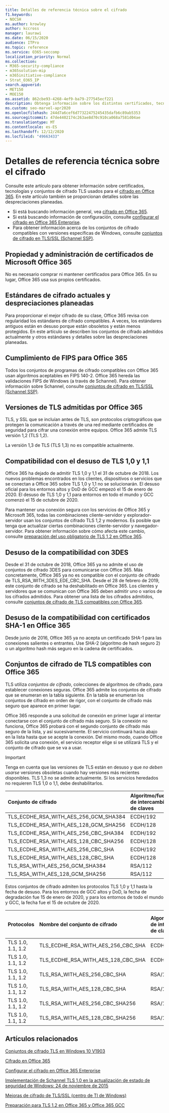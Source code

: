 ```yaml
---
title: Detalles de referencia técnica sobre el cifrado
f1.keywords:
- NOCSH
ms.author: krowley
author: kccross
manager: laurawi
ms.date: 06/15/2020
audience: ITPro
ms.topic: reference
ms.service: O365-seccomp
localization_priority: Normal
ms.collection:
- M365-security-compliance
- m365solution-mip
- m365initiative-compliance
- Strat_O365_IP
search.appverid:
- MET150
- MOE150
ms.assetid: 862cbe93-4268-4ef9-ba79-277545ecf221
description: Obtenga información sobre los distintos certificados, tecnologías y conjuntos de cifrado de seguridad de la capa de transporte (TLS) que se usan para el cifrado en Office 365 y Microsoft 365.
ms.custom: seo-marvel-apr2020
ms.openlocfilehash: 244d7a6cef6d77322475245435dafb6c89ab5353
ms.sourcegitcommit: 47de4402174c263ae8d70c910ca068a7581d04ae
ms.translationtype: MT
ms.contentlocale: es-ES
ms.lasthandoff: 12/12/2020
ms.locfileid: "49663433"
---
```

# <a name="technical-reference-details-about-encryption"></a>Detalles de referencia técnica sobre el cifrado

Consulte este artículo para obtener información sobre certificados, tecnologías y conjuntos de cifrado TLS usados para el [cifrado en Office 365](encryption.md). En este artículo también se proporcionan detalles sobre las despreciaciones planeadas.
  
- Si está buscando información general, vea [cifrado en Office 365](encryption.md).
- Si está buscando información de configuración, consulte [configurar el cifrado en Office 365 Enterprise](set-up-encryption.md).
- Para obtener información acerca de los conjuntos de cifrado compatibles con versiones específicas de Windows, consulte [conjuntos de cifrado en TLS/SSL (Schannel SSP)](https://docs.microsoft.com/windows/desktop/SecAuthN/cipher-suites-in-schannel).

## <a name="microsoft-office-365-certificate-ownership-and-management"></a>Propiedad y administración de certificados de Microsoft Office 365

No es necesario comprar ni mantener certificados para Office 365. En su lugar, Office 365 usa sus propios certificados.
  
## <a name="current-encryption-standards-and-planned-deprecations"></a>Estándares de cifrado actuales y despreciaciones planeadas

Para proporcionar el mejor cifrado de su clase, Office 365 revisa con regularidad los estándares de cifrado compatibles. A veces, los estándares antiguos están en desuso porque están obsoletos y están menos protegidos. En este artículo se describen los conjuntos de cifrado admitidos actualmente y otros estándares y detalles sobre las despreciaciones planeadas.

## <a name="fips-compliance-for-office-365"></a>Cumplimiento de FIPS para Office 365

Todos los conjuntos de programas de cifrado compatibles con Office 365 usan algoritmos aceptables en FIPS 140-2. Office 365 hereda las validaciones FIPS de Windows (a través de Schannel). Para obtener información sobre Schannel, consulte [conjuntos de cifrado en TLS/SSL (Schannel SSP)](https://docs.microsoft.com/windows/desktop/SecAuthN/cipher-suites-in-schannel).
  
## <a name="versions-of-tls-supported-by-office-365"></a>Versiones de TLS admitidas por Office 365

TLS, y SSL que se incluían antes de TLS, son protocolos criptográficos que protegen la comunicación a través de una red mediante certificados de seguridad para cifrar una conexión entre equipos. Office 365 admite TLS versión 1,2 (TLS 1,2).

La versión 1,3 de TLS (TLS 1,3) no es compatible actualmente.
  
## <a name="support-for-tls-10-and-11-deprecation"></a>Compatibilidad con el desuso de TLS 1,0 y 1,1

Office 365 ha dejado de admitir TLS 1,0 y 1,1 el 31 de octubre de 2018. Los nuevos problemas encontrados en los clientes, dispositivos o servicios que se conectan a Office 365 sobre TLS 1,0 y 1,1 no se solucionarán. El desuso oficial para los entornos altos y DoD de GCC empezó el 15 de enero de 2020. El desuso de TLS 1,0 y 1,1 para entornos en todo el mundo y GCC comenzó el 15 de octubre de 2020.

Para mantener una conexión segura con los servicios de Office 365 y Microsoft 365, todas las combinaciones cliente-servidor y explorador-servidor usan los conjuntos de cifrado TLS 1,2 y modernos. Es posible que tenga que actualizar ciertas combinaciones cliente-servidor y navegador-servidor. Para obtener información sobre cómo afecta este cambio, consulte [preparación del uso obligatorio de TLS 1,2 en Office 365](https://support.microsoft.com/help/4057306/preparing-for-tls-1-2-in-office-365).
  
## <a name="deprecating-support-for-3des"></a>Desuso de la compatibilidad con 3DES

Desde el 31 de octubre de 2018, Office 365 ya no admite el uso de conjuntos de cifrado 3DES para comunicarse con Office 365. Más concretamente, Office 365 ya no es compatible con el conjunto de cifrado de TLS_RSA_WITH_3DES_EDE_CBC_SHA. Desde el 28 de febrero de 2019, este conjunto de cifrado se ha deshabilitado en Office 365. Los clientes y servidores que se comunican con Office 365 deben admitir uno o varios de los cifrados admitidos. Para obtener una lista de los cifrados admitidos, consulte [conjuntos de cifrado de TLS compatibles con Office 365](#tls-cipher-suites-supported-by-office-365).
  
## <a name="deprecating-sha-1-certificate-support-in-office-365"></a>Desuso de la compatibilidad con certificados SHA-1 en Office 365

Desde junio de 2016, Office 365 ya no acepta un certificado SHA-1 para las conexiones salientes o entrantes. Use SHA-2 (algoritmo de hash seguro 2) o un algoritmo hash más seguro en la cadena de certificados.
  
## <a name="tls-cipher-suites-supported-by-office-365"></a>Conjuntos de cifrado de TLS compatibles con Office 365

TLS utiliza *conjuntos de cifrado*, colecciones de algoritmos de cifrado, para establecer conexiones seguras. Office 365 admite los conjuntos de cifrado que se enumeran en la tabla siguiente. En la tabla se enumeran los conjuntos de cifrado en orden de rigor, con el conjunto de cifrado más seguro que aparece en primer lugar.

Office 365 responde a una solicitud de conexión en primer lugar al intentar conectarse con el conjunto de cifrado más seguro. Si la conexión no funciona, Office 365 probará con el segundo conjunto de cifrado más seguro de la lista, y así sucesivamente. El servicio continuará hacia abajo en la lista hasta que se acepte la conexión. Del mismo modo, cuando Office 365 solicita una conexión, el servicio receptor elige si se utilizará TLS y el conjunto de cifrado que se va a usar.

> [!IMPORTANT]
> Tenga en cuenta que las versiones de TLS están en desuso y que *no deben usarse* versiones obsoletas cuando hay versiones más recientes disponibles. TLS 1,3 no se admite actualmente. Si los servicios heredados no requieren TLS 1,0 o 1,1, debe deshabilitarlos.

| Conjunto de cifrado | Algoritmo/fuerza de intercambio de claves | Confidencialidad directa perfecta | Cifrado o seguridad | Algoritmo de autenticación |
|:-----|:-----|:-----|:-----|:-----|
|TLS_ECDHE_RSA_WITH_AES_256_GCM_SHA384 <br/>     |ECDH/192 <br/>|Sí <br/>|AES/256 <br/>|RSA/112 <br/> |
|TLS_ECDHE_RSA_WITH_AES_128_GCM_SHA256 <br/>     |ECDH/128 <br/>|Sí <br/>|AES/128 <br/>|RSA/112 <br/> |
|TLS_ECDHE_RSA_WITH_AES_256_CBC_SHA384 <br/>     |ECDH/192 <br/>|Sí <br/>|AES/256 <br/>|RSA/112 <br/> |
|TLS_ECDHE_RSA_WITH_AES_128_CBC_SHA256 <br/>     |ECDH/128 <br/>|Sí <br/>|AES/128 <br/>|RSA/112 <br/> |
|TLS_ECDHE_RSA_WITH_AES_256_CBC_SHA <br/>        |ECDH/192 <br/>|Sí <br/>|AES/256 <br/>|RSA/112 <br/> |
|TLS_ECDHE_RSA_WITH_AES_128_CBC_SHA <br/>        |ECDH/128 <br/>|Sí <br/>|AES/128 <br/>|RSA/112 <br/> |
|TLS_RSA_WITH_AES_256_GCM_SHA384 <br/>           |RSA/112 <br/> |No <br/> |AES/256 <br/>|RSA/112 <br/> |
|TLS_RSA_WITH_AES_128_GCM_SHA256 <br/>           |RSA/112 <br/> |No <br/> |AES/256 <br/>|RSA/112 <br/> |

Estos conjuntos de cifrado admiten los protocolos TLS 1,0 y 1,1 hasta la fecha de desuso. Para los entornos de GCC altos y DoD, la fecha de degradación fue 15 de enero de 2020, y para los entornos de todo el mundo y GCC, la fecha fue el 15 de octubre de 2020.

| Protocolos | Nombre del conjunto de cifrado | Algoritmo/fuerza de intercambio de claves | Compatibilidad con confidencialidad directa perfecta | Algoritmo de autenticación/seguridad | Cifrado o seguridad |
|:-----|:-----|:-----|:-----|:-----|:-----|
|TLS 1.0, 1.1, 1.2  <br/> |TLS_ECDHE_RSA_WITH_AES_256_CBC_SHA  <br/> |ECDH/192  <br/> |Sí  <br/> |RSA/112  <br/> |AES/256  <br/> |
|TLS 1.0, 1.1, 1.2  <br/> |TLS_ECDHE_RSA_WITH_AES_128_CBC_SHA  <br/> |ECDH/128  <br/> |Sí  <br/> |RSA/112  <br/> |AES/128  <br/> |
|TLS 1.0, 1.1, 1.2  <br/> |TLS_RSA_WITH_AES_256_CBC_SHA        <br/> |RSA/112  <br/>  |No  <br/>  |RSA/112  <br/> |AES/256  <br/> |
|TLS 1.0, 1.1, 1.2  <br/> |TLS_RSA_WITH_AES_128_CBC_SHA        <br/> |RSA/112  <br/>  |No  <br/>  |RSA/112  <br/> |AES/128  <br/> |
|TLS 1.0, 1.1, 1.2  <br/> |TLS_RSA_WITH_AES_256_CBC_SHA256     <br/> |RSA/112  <br/>  |No   <br/> |RSA/112  <br/> |AES/256  <br/> |
|TLS 1.0, 1.1, 1.2  <br/> |TLS_RSA_WITH_AES_128_CBC_SHA256     <br/> |RSA/112  <br/>  |No   <br/> |RSA/112  <br/> |AES/256  <br/> |

## <a name="related-articles"></a>Artículos relacionados

[Conjuntos de cifrado TLS en Windows 10 V1903](https://docs.microsoft.com/windows/win32/secauthn/tls-cipher-suites-in-windows-10-v1903)

[Cifrado en Office 365](encryption.md)
  
[Configurar el cifrado en Office 365 Enterprise](set-up-encryption.md)
  
[Implementación de Schannel TLS 1,0 en la actualización de estado de seguridad de Windows: 24 de noviembre de 2015](https://support.microsoft.com/kb/3117336)
  
[Mejoras de cifrado de TLS/SSL (centro de TI de Windows)](https://technet.microsoft.com/library/cc766285%28v=ws.10%29.aspx)
  
[Preparación para TLS 1.2 en Office 365 y Office 365 GCC](https://docs.microsoft.com/office365/troubleshoot/security/prepare-tls-1.2-in-office-365)
